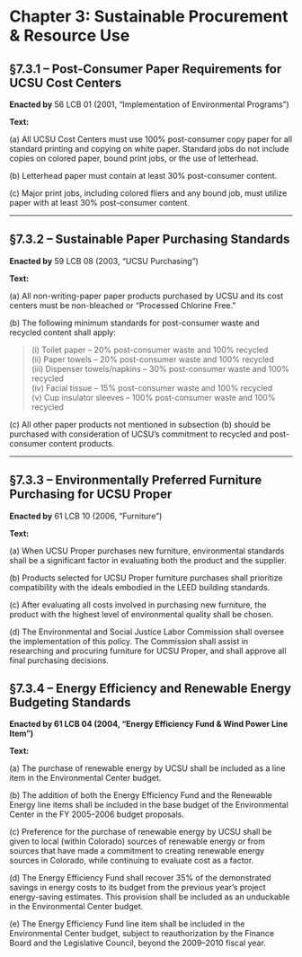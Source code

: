 # Chapter 3: Sustainable Procurement & Resource Use

## §7.3.1 – Post-Consumer Paper Requirements for UCSU Cost Centers

**Enacted by** 56 LCB 01 (2001, “Implementation of Environmental Programs”)

**Text:**

(a) All UCSU Cost Centers must use 100% post-consumer copy paper for all standard printing and copying on white paper. Standard jobs do not include copies on colored paper, bound print jobs, or the use of letterhead.

(b) Letterhead paper must contain at least 30% post-consumer content.

(c) Major print jobs, including colored fliers and any bound job, must utilize paper with at least 30% post-consumer content.

---

## §7.3.2 – Sustainable Paper Purchasing Standards

**Enacted by** 59 LCB 08 (2003, “UCSU Purchasing”)

**Text:**

(a) All non-writing-paper paper products purchased by UCSU and its cost centers must be non-bleached or “Processed Chlorine Free.”

(b) The following minimum standards for post-consumer waste and recycled content shall apply:

> (i) Toilet paper – 20% post-consumer waste and 100% recycled  
> (ii) Paper towels – 20% post-consumer waste and 100% recycled  
> (iii) Dispenser towels/napkins – 30% post-consumer waste and 100% recycled  
> (iv) Facial tissue – 15% post-consumer waste and 100% recycled  
> (v) Cup insulator sleeves – 100% post-consumer waste and 100% recycled

(c) All other paper products not mentioned in subsection (b) should be purchased with consideration of UCSU’s commitment to recycled and post-consumer content products.

---

## §7.3.3 – Environmentally Preferred Furniture Purchasing for UCSU Proper

**Enacted by** 61 LCB 10 (2006, “Furniture”)

**Text:**

(a) When UCSU Proper purchases new furniture, environmental standards shall be a significant factor in evaluating both the product and the supplier.

(b) Products selected for UCSU Proper furniture purchases shall prioritize compatibility with the ideals embodied in the LEED building standards.

(c) After evaluating all costs involved in purchasing new furniture, the product with the highest level of environmental quality shall be chosen.

(d) The Environmental and Social Justice Labor Commission shall oversee the implementation of this policy. The Commission shall assist in researching and procuring furniture for UCSU Proper, and shall approve all final purchasing decisions.

## §7.3.4 – Energy Efficiency and Renewable Energy Budgeting Standards  

**Enacted by 61 LCB 04 (2004, “Energy Efficiency Fund & Wind Power Line Item”)**  

**Text:**  

(a) The purchase of renewable energy by UCSU shall be included as a line item in the Environmental Center budget.  

(b) The addition of both the Energy Efficiency Fund and the Renewable Energy line items shall be included in the base budget of the Environmental Center in the FY 2005–2006 budget proposals.  

(c) Preference for the purchase of renewable energy by UCSU shall be given to local (within Colorado) sources of renewable energy or from sources that have made a commitment to creating renewable energy sources in Colorado, while continuing to evaluate cost as a factor.  

(d) The Energy Efficiency Fund shall recover 35% of the demonstrated savings in energy costs to its budget from the previous year’s project energy-saving estimates. This provision shall be included as an unduckable in the Environmental Center budget.  

(e) The Energy Efficiency Fund line item shall be included in the Environmental Center budget, subject to reauthorization by the Finance Board and the Legislative Council, beyond the 2009–2010 fiscal year.  
